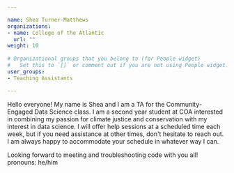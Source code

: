 ```yaml
---

name: Shea Turner-Matthews
organizations:
- name: College of the Atlantic
  url: ""
weight: 10
  
# Organizational groups that you belong to (for People widget)
#   Set this to `[]` or comment out if you are not using People widget.  
user_groups:
- Teaching Assistants

---
```


Hello everyone! My name is Shea and I am a TA for the Community-Engaged Data Science class. I am a second year student at COA interested in combining my passion for  climate justice and conservation with my interest in data science. I will offer help sessions at a scheduled time each week, but if you need assistance at other times, don't hesitate to reach out. I am always happy to accommodate your schedule in whatever way I can. 

Looking forward to meeting and troubleshooting code with you all!
pronouns: he/him